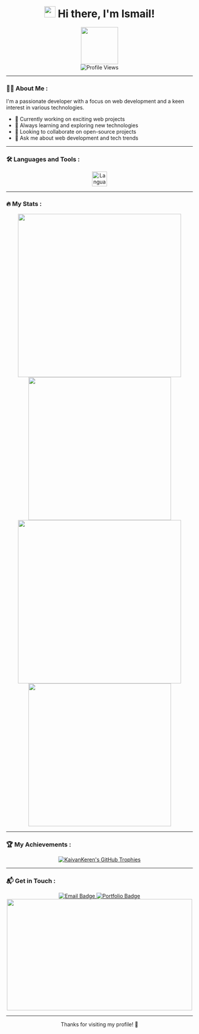 <h1 align="center">
  <img src="https://media.giphy.com/media/hvRJCLFzcasrR4ia7z/giphy.gif" width="30px"/>
  Hi there, I'm Ismail!
</h1>

<div id="header" align="center">
  <img src="https://media.giphy.com/media/M9gbBd9nbDrOTu1Mqx/giphy.gif" width="100"/>
</div>

<div align="center">
  <img src="https://komarev.com/ghpvc/?username=KaivanKeren&style=flat-square&color=blue" alt="Profile Views"/>
</div>

---

### 👨‍💻 About Me :

I'm a passionate developer with a focus on web development and a keen interest in various technologies.

- 🚀 Currently working on exciting web projects
- 🌱 Always learning and exploring new technologies
- 🤝 Looking to collaborate on open-source projects
- 💬 Ask me about web development and tech trends

---

### 🛠️ Languages and Tools :

<div align="center">
  <img src="https://skillicons.dev/icons?i=html,css,js,ts,php,nestjs,go,react,laravel,vue,tailwind,bootstrap,python,docker,git,github,jquery,mongodb,mysql,nginx,apache,nodejs,npm,postgresql,debian,ubuntu" height="40" alt="Languages and Tools"/>
</div>

---

### 🔥 My Stats :

<div align="center">
  <img width="440px" src="https://github-readme-stats.vercel.app/api?username=KaivanKeren&show_icons=true&theme=onedark">
  <img width="385px" src="https://github-readme-stats.anuraghazra1.vercel.app/api/top-langs/?username=KaivanKeren&layout=compact&theme=onedark" />
  <img width="440px" src="https://github-readme-activity-graph.vercel.app/graph?username=KaivanKeren&theme=github">
  <img width="385px" src="https://github-readme-streak-stats.herokuapp.com/?user=KaivanKeren&theme=onedark" />
</div>

---

### 🏆 My Achievements :

<div align="center">
  <a href="https://github.com/KaivanKeren">
    <img src="https://github-profile-trophy.vercel.app/?username=KaivanKeren&theme=onedark&no-frame=true&row=1&column=7" alt="KaivanKeren's GitHub Trophies" />
  </a>
</div>

---

### 📬 Get in Touch :

<div align="center">
  <a href="mailto:x.iml.7122@gmail.com">
    <img src="https://img.shields.io/badge/Email-D14836?style=for-the-badge&logo=gmail&logoColor=white" alt="Email Badge"/>
  </a>
  <a href="https://ismail-skada.vercel.app">
    <img src="https://img.shields.io/badge/Portfolio-0A0A0A?style=for-the-badge&logo=dev.to&logoColor=white" alt="Portfolio Badge"/>
  </a>
</div>

<div align="center">
  <img src="https://media.giphy.com/media/L8K62iTDkzGX6/giphy.gif" width="500" height="300"/>
</div>

---

<div align="center">
  Thanks for visiting my profile! 🚀
</div>

